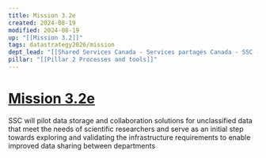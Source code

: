 ```yaml
---
title: Mission 3.2e
created: 2024-08-19
modified: 2024-08-19
up: "[[Mission 3.2]]"
tags: datastrategy2026/mission
dept_lead: "[[Shared Services Canada - Services partagés Canada - SSC - SPC]]"
pillar: "[[Pillar 2 Processes and tools]]"
---
```

# [Mission 3.2e](Mission%203.2e.md)

SSC will pilot data storage and collaboration solutions for unclassified data that meet the needs of scientific researchers and serve as an initial step towards exploring and validating the infrastructure requirements to enable improved data sharing between departments

